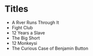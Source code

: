 # Titles

* A Rver Runs Through It
* Fight Club
* 12 Years a Slave
* The Big Short
* 12 Monkeysi
* The Curious Case of Benjamin Button